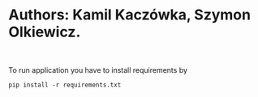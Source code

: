 # Authors: Kamil Kaczówka, Szymon Olkiewicz.
<br>

To run application you have to install requirements by 
```commandline
pip install -r requirements.txt
```
